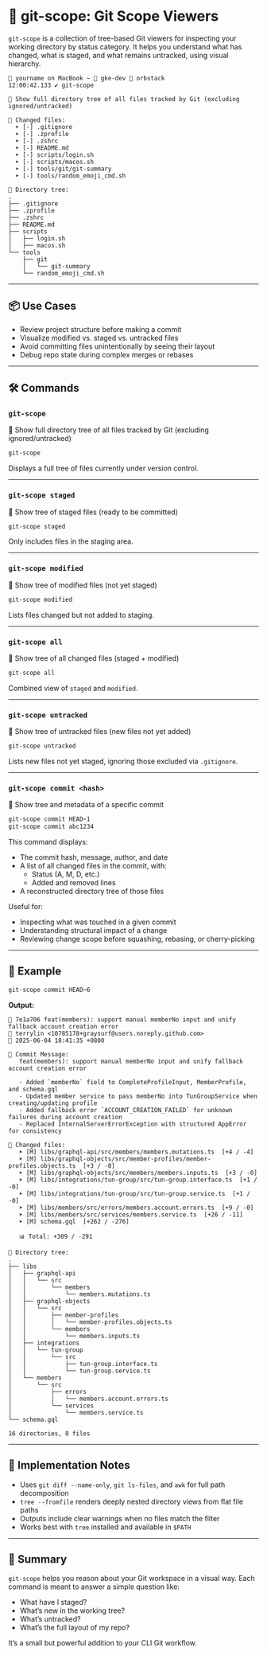 # 📂 git-scope: Git Scope Viewers

`git-scope` is a collection of tree-based Git viewers for inspecting your working directory by status category. It helps you understand what has changed, what is staged, and what remains untracked, using visual hierarchy.

```
🍎 yourname on MacBook ~ 🐋 gke-dev 🐳 orbstack
12:00:42.133 ✔︎ git-scope

📂 Show full directory tree of all files tracked by Git (excluding ignored/untracked)

📄 Changed files:
  ➤ [-] .gitignore
  ➤ [-] .zprofile
  ➤ [-] .zshrc
  ➤ [-] README.md
  ➤ [-] scripts/login.sh
  ➤ [-] scripts/macos.sh
  ➤ [-] tools/git/git-summary
  ➤ [-] tools/random_emoji_cmd.sh

📂 Directory tree:
.
├── .gitignore
├── .zprofile
├── .zshrc
├── README.md
├── scripts
│   ├── login.sh
│   ├── macos.sh
└── tools
    ├── git
    │   └── git-summary
    └── random_emoji_cmd.sh
```
---

## 📦 Use Cases

- Review project structure before making a commit
- Visualize modified vs. staged vs. untracked files
- Avoid committing files unintentionally by seeing their layout
- Debug repo state during complex merges or rebases

---

## 🛠 Commands

### `git-scope`

📂 Show full directory tree of all files tracked by Git (excluding ignored/untracked)

```bash
git-scope
```

Displays a full tree of files currently under version control.

---

### `git-scope staged`

📂 Show tree of staged files (ready to be committed)

```bash
git-scope staged
```

Only includes files in the staging area.

---

### `git-scope modified`

📂 Show tree of modified files (not yet staged)

```bash
git-scope modified
```

Lists files changed but not added to staging.

---

### `git-scope all`

📂 Show tree of all changed files (staged + modified)

```bash
git-scope all
```

Combined view of `staged` and `modified`.

---

### `git-scope untracked`

📂 Show tree of untracked files (new files not yet added)

```bash
git-scope untracked
```

Lists new files not yet staged, ignoring those excluded via `.gitignore`.

---

### `git-scope commit <hash>`

📂 Show tree and metadata of a specific commit

```bash
git-scope commit HEAD~1
git-scope commit abc1234
```

This command displays:
- The commit hash, message, author, and date
- A list of all changed files in the commit, with:
  - Status (A, M, D, etc.)
  - Added and removed lines
- A reconstructed directory tree of those files

Useful for:
- Inspecting what was touched in a given commit
- Understanding structural impact of a change
- Reviewing change scope before squashing, rebasing, or cherry-picking

---

## 🧪 Example

```bash
git-scope commit HEAD~6
```

**Output:**

```
🔖 7e1a706 feat(members): support manual memberNo input and unify fallback account creation error
👤 terrylin <10785178+graysurf@users.noreply.github.com>
📅 2025-06-04 18:41:35 +0800

📝 Commit Message:
   feat(members): support manual memberNo input and unify fallback account creation error

   - Added `memberNo` field to CompleteProfileInput, MemberProfile, and schema.gql
   - Updated member service to pass memberNo into TunGroupService when creating/updating profile
   - Added fallback error `ACCOUNT_CREATION_FAILED` for unknown failures during account creation
   - Replaced InternalServerErrorException with structured AppError for consistency

📄 Changed files:
   ➤ [M] libs/graphql-api/src/members/members.mutations.ts  [+4 / -4]
   ➤ [M] libs/graphql-objects/src/member-profiles/member-profiles.objects.ts  [+3 / -0]
   ➤ [M] libs/graphql-objects/src/members/members.inputs.ts  [+3 / -0]
   ➤ [M] libs/integrations/tun-group/src/tun-group.interface.ts  [+1 / -0]
   ➤ [M] libs/integrations/tun-group/src/tun-group.service.ts  [+1 / -0]
   ➤ [M] libs/members/src/errors/members.account.errors.ts  [+9 / -0]
   ➤ [M] libs/members/src/services/members.service.ts  [+26 / -11]
   ➤ [M] schema.gql  [+262 / -276]

   📊 Total: +309 / -291

📂 Directory tree:
.
├── libs
│   ├── graphql-api
│   │   └── src
│   │       └── members
│   │           └── members.mutations.ts
│   ├── graphql-objects
│   │   └── src
│   │       ├── member-profiles
│   │       │   └── member-profiles.objects.ts
│   │       └── members
│   │           └── members.inputs.ts
│   ├── integrations
│   │   └── tun-group
│   │       └── src
│   │           ├── tun-group.interface.ts
│   │           └── tun-group.service.ts
│   └── members
│       └── src
│           ├── errors
│           │   └── members.account.errors.ts
│           └── services
│               └── members.service.ts
└── schema.gql

16 directories, 8 files
```

---

## 🧱 Implementation Notes

- Uses `git diff --name-only`, `git ls-files`, and `awk` for full path decomposition
- `tree --fromfile` renders deeply nested directory views from flat file paths
- Outputs include clear warnings when no files match the filter
- Works best with `tree` installed and available in `$PATH`

---

## 🧠 Summary

`git-scope` helps you reason about your Git workspace in a visual way. Each command is meant to answer a simple question like:

- What have I staged?
- What’s new in the working tree?
- What’s untracked?
- What’s the full layout of my repo?

It’s a small but powerful addition to your CLI Git workflow.
